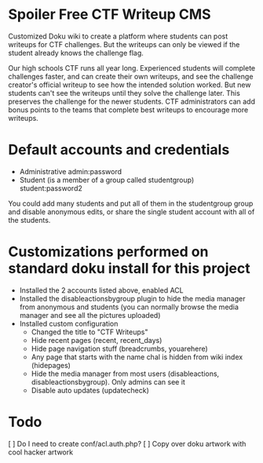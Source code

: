 # Spoiler Free CTF Writeup CMS

Customized Doku wiki to create a platform where students can post writeups for
CTF challenges.  But the writeups can only be viewed if the student already
knows the challenge flag.

Our high schools CTF runs all year long.  Experienced students will complete
challenges faster, and can create their own writeups, and see the challenge
creator's official writeup to see how the intended solution worked.  But new
students can't see the writeups until they solve the challenge later.  This
preserves the challenge for the newer students.  CTF administrators can add
bonus points to the teams that complete best writeups to encourage more
writeups.

# Default accounts and credentials

* Administrative  admin:password
* Student (is a member of a group called studentgroup)         student:password2

You could add many students and put all of them in the studentgroup group and
disable anonymous edits, or share the single student account with all of the students.

# Customizations performed on standard doku install for this project

* Installed the 2 accounts listed above, enabled ACL
* Installed the disableactionsbygroup plugin to hide the media manager from
  anonymous and students (you can normally browse the media manager and see
  all the pictures uploaded)
* Installed custom configuration
  * Changed the title to "CTF Writeups"
  * Hide recent pages (recent, recent_days)
  * Hide page navigation stuff (breadcrumbs, youarehere)
  * Any page that starts with the name chal is hidden from wiki index (hidepages)
  * Hide the media manager from most users (disableactions, disableactionsbygroup).
    Only admins can see it
  * Disable auto updates (updatecheck)


# Todo

[ ] Do I need to create conf/acl.auth.php?
[ ] Copy over doku artwork with cool hacker artwork



